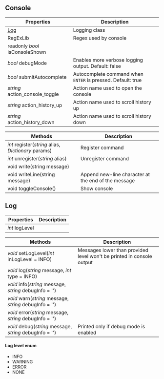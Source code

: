 

## Console

| Properties | Description |
|--|--|
| [Log](#log) | Logging class |
| RegExLib | Regex used by console |
| readonly *bool* isConsoleShown |  |
| *bool* debugMode  | Enables more verbose logging output. Default: false |
| *bool* submitAutocomplete  | Autocomplete command when `ENTER` is pressed. Default: true |
| *string* action_console_toggle | Action name used to open the console |
| *string* action_history_up | Action name used to scroll history up |
| *string* action_history_down | Action name used to scroll history down |

| Methods | Description |
|--|--|
| *int* register(*string* alias, *Dictionary* params) | Register command |
| *int* unregister(*string* alias) | Unregister command |
| void write(string message) |  |
| void writeLine(string message) | Append new-line character at the end of the message |
| void toggleConsole() | Show console |


## Log

| Properties | Description |
|--|--|
| *int* logLevel |  |

| Methods | Description |
|--|--|
| *void* setLogLevel(*int* inLogLevel = INFO) | Messages lower than provided level won't be printed in console output |
| *void* log(*string* message, *int* type = INFO) |  |
| *void* info(*string* message, *string* debugInfo = '') |  |
| *void* warn(*string* message, *string* debugInfo = '') |  |
| *void* error(*string* message, *string* debugInfo = '') |  |
| *void* debug(*string* message, *string* debugInfo = '') | Printed only if debug mode is enabled |

#### Log level enum
- INFO
- WARNING
- ERROR
- NONE
